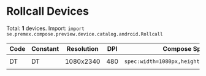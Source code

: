 # Rollcall Devices

Total: **1** devices. Import: `import se.premex.compose.preview.device.catalog.android.Rollcall`

| Code | Constant | Resolution | DPI | Compose Spec | Preview Usage |
|------|----------|------------|-----|-------------|---------------|
| DT | DT | 1080x2340 | 480 | `spec:width=1080px,height=2340px,dpi=480` | `@Preview(device = Rollcall.DT)` |

<!-- Generated automatically. Do not edit manually. -->

